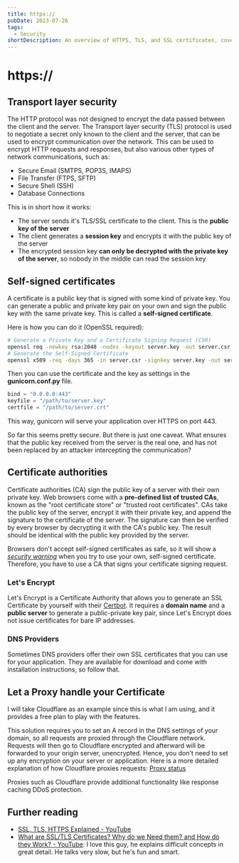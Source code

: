 ```yaml
---
title: https://
pubDate: 2023-07-26
tags:
  - Security
shortDescription: An overview of HTTPS, TLS, and SSL certificates, covering how they work, self-signed certificates, certificate authorities, and different approaches to implementing secure connections.
---
```


# https://

## Transport layer security

The HTTP protocol was not designed to encrypt the data passed between the client and the server.
The Transport layer security (TLS) protocol is used to negotiate a secret only known to the client and the server, that can be used to encrypt communication over the network.
This can be used to encrypt HTTP requests and responses, but also various other types of network communications, such as:
* Secure Email (SMTPS, POP3S, IMAPS)
* File Transfer (FTPS, SFTP)
* Secure Shell (SSH)
* Database Connections

This is in short how it works:
* The server sends it's TLS/SSL certificate to the client. This is the **public key of the server**
* The client generates a **session key** and encrypts it with the public key of the server
* The encrypted session key **can only be decrypted with the private key of the server**, so nobody in the middle can read the session key


## Self-signed certificates

A certificate is a public key that is signed with some kind of private key.
You can generate a public and private key pair on your own and sign the public key with the same private key.
This is called a **self-signed certificate**.

Here is how you can do it (OpenSSL required):
```bash
# Generate a Private Key and a Certificate Signing Request (CSR)
openssl req -newkey rsa:2048 -nodes -keyout server.key -out server.csr
# Generate the Self-Signed Certificate
openssl x509 -req -days 365 -in server.csr -signkey server.key -out server.crt
```

Then you can use the certificate and the key as settings in the **gunicorn.conf.py** file.

```python
bind = "0.0.0.0:443"
keyfile = "/path/to/server.key"
certfile = "/path/to/server.crt"
```

This way, gunicorn will serve your application over HTTPS on port 443.

So far this seems pretty secure.
But there is just one caveat.
What ensures that the public key received from the server is the real one, and has not been replaced by an attacker intercepting the communication?

## Certificate authorities

Certificate authorities (CA) sign the public key of a server with their own private key.
Web browsers come with a **pre-defined list of trusted CAs**, known as the "root certificate store" or "trusted root certificates".
CAs take the public key of the server, encrypt it with their private key, and append the signature to the certificate of the server.
The signature can then be verified by every browser by decrypting it with the CA's public key.
The result should be identical with the public key provided by the server.

Browsers don't accept self-signed certificates as safe, so it will show a [*security warning*](https://self-signed.badssl.com/) when you try to use your own, self-signed certificate.
Therefore, you have to use a CA that signs your certificate signing request.

### Let's Encrypt

Let's Encrypt is a Certificate Authority that allows you to generate an SSL Certificate by yourself with their [Certbot](https://certbot.eff.org/).
It requires a **domain name** and a **public server** to generate a public-private key pair, since Let's Encrypt does not issue certificates for bare IP addresses.

### DNS Providers

Sometimes DNS providers offer their own SSL certificates that you can use for your application.
They are available for download and come with installation instructions, so follow that.

## Let a Proxy handle your Certificate

I will take Cloudflare as an example since this is what I am using, and it provides a free plan to play with the features.

This solution requires you to set an A record in the DNS settings of your domain, so all requests are proxied through the Cloudflare network.
Requests will then go to Cloudflare encrypted and afterward will be forwarded to your origin server, unencrypted.
Hence, you don't need to set up any encryption on your server or application.
Here is a more detailed explanation of how Cloudflare proxies requests: [Proxy status](https://developers.cloudflare.com/dns/manage-dns-records/reference/proxied-dns-records/#proxied-records)

Proxies such as Cloudflare provide additional functionality like response caching DDoS protection.

## Further reading
* [SSL, TLS, HTTPS Explained - YouTube](https://www.youtube.com/watch?v=j9QmMEWmcfo)
* [What are SSL/TLS Certificates? Why do we Need them? and How do they Work? - YouTube](https://www.youtube.com/watch?v=r1nJT63BFQ0&t=637s):
  I love this guy, he explains difficult concepts in great detail. He talks very slow, but he's fun and smart.
